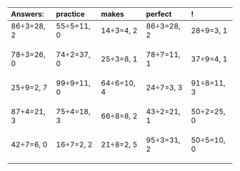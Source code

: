 | Answers: | practice | makes | perfect | ! |
| :--- | :--- | :--- | :--- | :--- |
| 86÷3=28, 2 | 55÷5=11, 0 | 14÷3=4, 2 | 86÷3=28, 2 | 28÷9=3, 1 | 
|   |   |   |   |   | 
|   |   |   |   |   | 
|   |   |   |   |   | 
| 78÷3=26, 0 | 74÷2=37, 0 | 25÷3=8, 1 | 78÷7=11, 1 | 37÷9=4, 1 | 
|   |   |   |   |   | 
|   |   |   |   |   | 
|   |   |   |   |   | 
| 25÷9=2, 7 | 99÷9=11, 0 | 64÷6=10, 4 | 24÷7=3, 3 | 91÷8=11, 3 | 
|   |   |   |   |   | 
|   |   |   |   |   | 
|   |   |   |   |   | 
| 87÷4=21, 3 | 75÷4=18, 3 | 66÷8=8, 2 | 43÷2=21, 1 | 50÷2=25, 0 | 
|   |   |   |   |   | 
|   |   |   |   |   | 
|   |   |   |   |   | 
| 42÷7=6, 0 | 16÷7=2, 2 | 21÷8=2, 5 | 95÷3=31, 2 | 50÷5=10, 0 | 
|   |   |   |   |   | 
|   |   |   |   |   | 
|   |   |   |   |   | 
